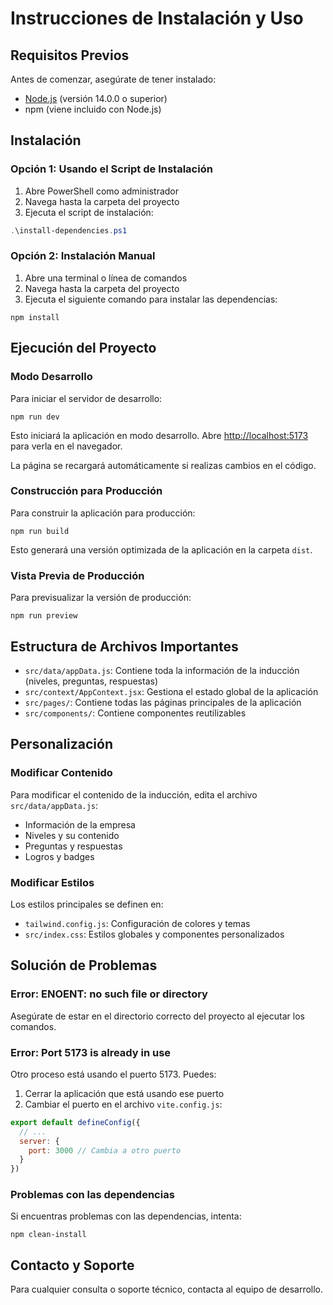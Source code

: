 # Instrucciones de Instalación y Uso

## Requisitos Previos

Antes de comenzar, asegúrate de tener instalado:

- [Node.js](https://nodejs.org/) (versión 14.0.0 o superior)
- npm (viene incluido con Node.js)

## Instalación

### Opción 1: Usando el Script de Instalación

1. Abre PowerShell como administrador
2. Navega hasta la carpeta del proyecto
3. Ejecuta el script de instalación:

```powershell
.\install-dependencies.ps1
```

### Opción 2: Instalación Manual

1. Abre una terminal o línea de comandos
2. Navega hasta la carpeta del proyecto
3. Ejecuta el siguiente comando para instalar las dependencias:

```
npm install
```

## Ejecución del Proyecto

### Modo Desarrollo

Para iniciar el servidor de desarrollo:

```
npm run dev
```

Esto iniciará la aplicación en modo desarrollo. Abre [http://localhost:5173](http://localhost:5173) para verla en el navegador.

La página se recargará automáticamente si realizas cambios en el código.

### Construcción para Producción

Para construir la aplicación para producción:

```
npm run build
```

Esto generará una versión optimizada de la aplicación en la carpeta `dist`.

### Vista Previa de Producción

Para previsualizar la versión de producción:

```
npm run preview
```

## Estructura de Archivos Importantes

- `src/data/appData.js`: Contiene toda la información de la inducción (niveles, preguntas, respuestas)
- `src/context/AppContext.jsx`: Gestiona el estado global de la aplicación
- `src/pages/`: Contiene todas las páginas principales de la aplicación
- `src/components/`: Contiene componentes reutilizables

## Personalización

### Modificar Contenido

Para modificar el contenido de la inducción, edita el archivo `src/data/appData.js`:

- Información de la empresa
- Niveles y su contenido
- Preguntas y respuestas
- Logros y badges

### Modificar Estilos

Los estilos principales se definen en:

- `tailwind.config.js`: Configuración de colores y temas
- `src/index.css`: Estilos globales y componentes personalizados

## Solución de Problemas

### Error: ENOENT: no such file or directory

Asegúrate de estar en el directorio correcto del proyecto al ejecutar los comandos.

### Error: Port 5173 is already in use

Otro proceso está usando el puerto 5173. Puedes:

1. Cerrar la aplicación que está usando ese puerto
2. Cambiar el puerto en el archivo `vite.config.js`:

```js
export default defineConfig({
  // ...
  server: {
    port: 3000 // Cambia a otro puerto
  }
})
```

### Problemas con las dependencias

Si encuentras problemas con las dependencias, intenta:

```
npm clean-install
```

## Contacto y Soporte

Para cualquier consulta o soporte técnico, contacta al equipo de desarrollo.